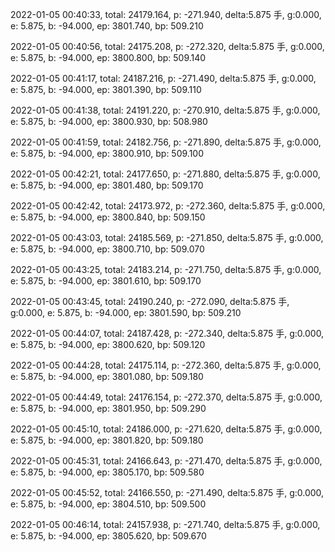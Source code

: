 2022-01-05 00:40:33, total: 24179.164, p: -271.940, delta:5.875 手, g:0.000, e: 5.875, b: -94.000, ep: 3801.740, bp: 509.210

2022-01-05 00:40:56, total: 24175.208, p: -272.320, delta:5.875 手, g:0.000, e: 5.875, b: -94.000, ep: 3800.800, bp: 509.140

2022-01-05 00:41:17, total: 24187.216, p: -271.490, delta:5.875 手, g:0.000, e: 5.875, b: -94.000, ep: 3801.390, bp: 509.110

2022-01-05 00:41:38, total: 24191.220, p: -270.910, delta:5.875 手, g:0.000, e: 5.875, b: -94.000, ep: 3800.930, bp: 508.980

2022-01-05 00:41:59, total: 24182.756, p: -271.890, delta:5.875 手, g:0.000, e: 5.875, b: -94.000, ep: 3800.910, bp: 509.100

2022-01-05 00:42:21, total: 24177.650, p: -271.880, delta:5.875 手, g:0.000, e: 5.875, b: -94.000, ep: 3801.480, bp: 509.170

2022-01-05 00:42:42, total: 24173.972, p: -272.360, delta:5.875 手, g:0.000, e: 5.875, b: -94.000, ep: 3800.840, bp: 509.150

2022-01-05 00:43:03, total: 24185.569, p: -271.850, delta:5.875 手, g:0.000, e: 5.875, b: -94.000, ep: 3800.710, bp: 509.070

2022-01-05 00:43:25, total: 24183.214, p: -271.750, delta:5.875 手, g:0.000, e: 5.875, b: -94.000, ep: 3801.610, bp: 509.170

2022-01-05 00:43:45, total: 24190.240, p: -272.090, delta:5.875 手, g:0.000, e: 5.875, b: -94.000, ep: 3801.590, bp: 509.210

2022-01-05 00:44:07, total: 24187.428, p: -272.340, delta:5.875 手, g:0.000, e: 5.875, b: -94.000, ep: 3800.620, bp: 509.120

2022-01-05 00:44:28, total: 24175.114, p: -272.360, delta:5.875 手, g:0.000, e: 5.875, b: -94.000, ep: 3801.080, bp: 509.180

2022-01-05 00:44:49, total: 24176.154, p: -272.370, delta:5.875 手, g:0.000, e: 5.875, b: -94.000, ep: 3801.950, bp: 509.290

2022-01-05 00:45:10, total: 24186.000, p: -271.620, delta:5.875 手, g:0.000, e: 5.875, b: -94.000, ep: 3801.820, bp: 509.180

2022-01-05 00:45:31, total: 24166.643, p: -271.470, delta:5.875 手, g:0.000, e: 5.875, b: -94.000, ep: 3805.170, bp: 509.580

2022-01-05 00:45:52, total: 24166.550, p: -271.490, delta:5.875 手, g:0.000, e: 5.875, b: -94.000, ep: 3804.510, bp: 509.500

2022-01-05 00:46:14, total: 24157.938, p: -271.740, delta:5.875 手, g:0.000, e: 5.875, b: -94.000, ep: 3805.620, bp: 509.670